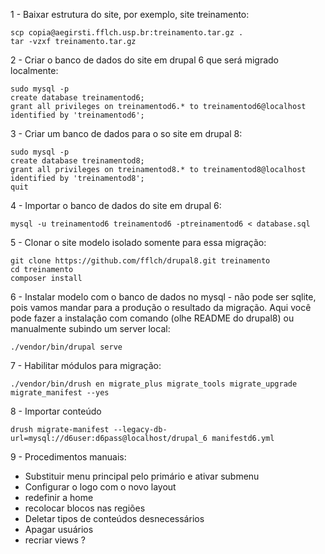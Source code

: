 1 - Baixar estrutura do site, por exemplo, site treinamento:

    scp copia@aegirsti.fflch.usp.br:treinamento.tar.gz .
    tar -vzxf treinamento.tar.gz

2 - Criar o banco de dados do site em drupal 6 que será migrado localmente:

    sudo mysql -p
    create database treinamentod6;
    grant all privileges on treinamentod6.* to treinamentod6@localhost identified by 'treinamentod6';

3 - Criar um banco de dados para o so site em drupal 8:

    sudo mysql -p
    create database treinamentod8;
    grant all privileges on treinamentod8.* to treinamentod8@localhost identified by 'treinamentod8';
    quit

4 - Importar o banco de dados do site em drupal 6:

    mysql -u treinamentod6 treinamentod6 -ptreinamentod6 < database.sql

5 - Clonar o site modelo isolado somente para essa migração:

    git clone https://github.com/fflch/drupal8.git treinamento
    cd treinamento
    composer install

6 - Instalar modelo com o banco de dados no mysql - não pode ser sqlite, pois vamos mandar para a produção o resultado da migração. Aqui você pode fazer a instalação com comando (olhe README do drupal8) ou manualmente subindo um server local:

    ./vendor/bin/drupal serve

7 - Habilitar módulos para migração:

    ./vendor/bin/drush en migrate_plus migrate_tools migrate_upgrade migrate_manifest --yes

8 - Importar conteúdo

    drush migrate-manifest --legacy-db-url=mysql://d6user:d6pass@localhost/drupal_6 manifestd6.yml

9 - Procedimentos manuais:

 - Substituir menu principal pelo primário e ativar submenu
 - Configurar o logo com o novo layout
 - redefinir a home
 - recolocar blocos nas regiões
 - Deletar tipos de conteúdos desnecessários
 - Apagar  usuários
 - recriar views ?


















